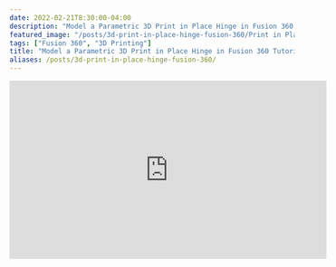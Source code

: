 ```yaml
---
date: 2022-02-21T8:30:00-04:00
description: "Model a Parametric 3D Print in Place Hinge in Fusion 360 Tutorial"
featured_image: "/posts/3d-print-in-place-hinge-fusion-360/Print in Place Pin Hinge Title.jpg"
tags: ["Fusion 360", "3D Printing"]
title: "Model a Parametric 3D Print in Place Hinge in Fusion 360 Tutorial"
aliases: /posts/3d-print-in-place-hinge-fusion-360/
---
```


<div class="iframe-16-9-container">
<iframe class="youTubeIframe" width="560" height="315" src="https://www.youtube.com/embed/w1o48laHAos?rel=0" title="YouTube video player" frameborder="0" allow="accelerometer; autoplay; clipboard-write; encrypted-media; gyroscope; picture-in-picture; web-share" allowfullscreen></iframe>
</div>
